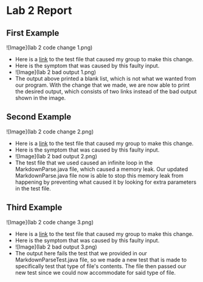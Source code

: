# Lab 2 Report
## First Example
![Image](lab 2 code change 1.png)
- Here is a [link](https://github.com/maarongross/markdown-parse/blob/main/test-file-new.md) to the test file that caused my group to make this change.
- Here is the symptom that was caused by this faulty input.
- ![Image](lab 2 bad output 1.png)
- The output above printed a blank list, which is not what we wanted from our program. With the change that we made, we are now able to print the desired output, which consists of two links instead of the bad output shown in the image.
## Second Example
![Image](lab 2 code change 2.png)
- Here is a [link](https://github.com/ezhou413/markdown-parse/blob/main/broken-test-file.md) to the test file that caused my group to make this change.
- Here is the symptom that was caused by this faulty input.
- ![Image](lab 2 bad output 2.png)
- The test file that we used caused an infinite loop in the MarkdownParse.java file, which caused a memory leak. Our updated MarkdownParse.java file now is able to stop this memory leak from happening by preventing what caused it by looking for extra parameters in the test file.
## Third Example
![Image](lab 2 code change 3.png)
- Here is a [link](https://github.com/wross3150/markdown-parse/blob/main/test-file2.md) to the test file that caused my group to make this change.
- Here is the symptom that was caused by this faulty input.
- ![Image](lab 2 bad output 3.png)
- The output here fails the test that we provided in our MarkdownParseTest.java file, so we made a new test that is made to specifically test that type of file's contents. The file then passed our new test since we could now accommodate for said type of file.